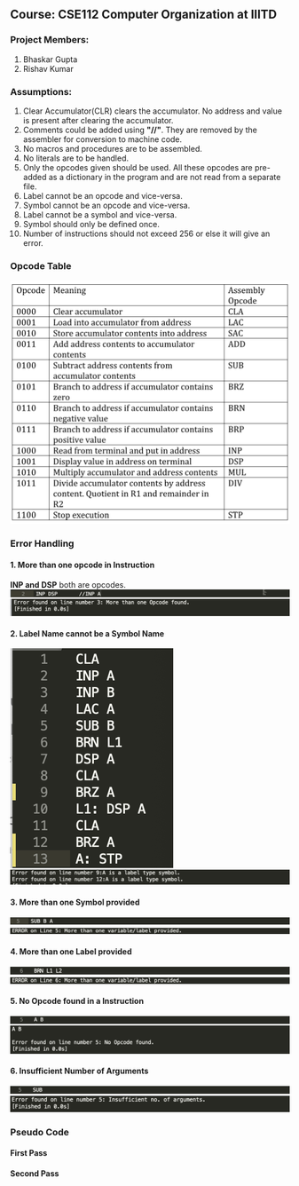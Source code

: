 ## Course: CSE112 Computer Organization at IIITD

### Project Members:

1. Bhaskar Gupta
2. Rishav Kumar

### Assumptions:

1. Clear Accumulator(CLR) clears the accumulator. No address and value is present after clearing the accumulator.
2. Comments could be added using **"//"**. They are removed by the assembler for conversion to machine code.
3. No macros and procedures are to be assembled.
4. No literals are to be handled.
5. Only the opcodes given should be used. All these opcodes are pre-added as a dictionary in the program and are not read from a separate file.
6. Label cannot be an opcode and vice-versa.
7. Symbol cannot be an opcode and vice-versa.
8. Label cannot be a symbol and vice-versa.
9. Symbol should only be defined once.
10. Number of instructions should not exceed 256 or else it will give an error.

### Opcode Table
![error: Opcode Table Added](./Assets/Opcode_Table.png)

### Error Handling

#### 1. More than one opcode in Instruction

**INP and DSP** both are opcodes. 
![error: More than One Opcode Error](./Assets/Code1.png)
![error: More than One Opcode Code](./Assets/Error1.png)

#### 2. Label Name cannot be a Symbol Name
![error: Label Name cannot be a Symbol Name](./Assets/Code2.png)
![error: Label Name cannot be a Symbol Name](./Assets/Error2.png)

#### 3. More than one Symbol provided
![error: More than one Symbol provided](./Assets/Code3.png)
![error: More than one Symbol provided](./Assets/Error3.png)

#### 4. More than one Label provided
![error: More than one Label provided](./Assets/Code4.png)
![error: More than one Label provided](./Assets/Error4.png)

#### 5. No Opcode found in a Instruction
![error: No Opcode found in a Instruction](./Assets/Code5.png)
![error: No Opcode found in a Instruction](./Assets/Error5.png)

#### 6. Insufficient Number of Arguments 
![error: No Opcode found in a Arguments](./Assets/Code6.png)
![error: No Opcode found in a Arguments](./Assets/Error6.png)

### Pseudo Code
#### First Pass

#### Second Pass
